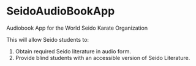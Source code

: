 # SeidoAudioBookApp
Audiobook App for the World Seido Karate Organization

This will allow Seido students to:
1. Obtain required Seido literature in audio form.
2. Provide blind students with an accessible version of Seido Literature.
